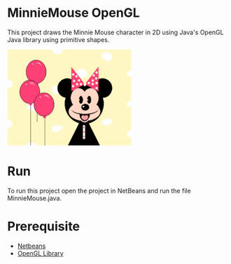 # MinnieMouse OpenGL
This project draws the Minnie Mouse character in 2D using Java's OpenGL Java library using primitive shapes.

![alt text](https://raw.githubusercontent.com/MonaAlhaqqas/MinnieMouse-OpenGL/master/Sample%20Output.png?token=AMD7O4GENYGND2O5KTB6POK45XVIE "Logo Title Text 1")

# Run 
To run this project open the project in NetBeans and run the file MinnieMouse.java.

# Prerequisite
* [Netbeans](https://www.oracle.com/technetwork/java/javase/downloads/jdk-netbeans-jsp-3413139-esa.html)
* [OpenGL Library](http://plugins.netbeans.org/plugin/3260/netbeans-opengl-pack)


